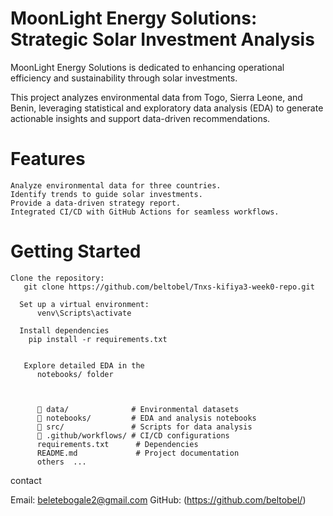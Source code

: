 # MoonLight Energy Solutions: Strategic Solar Investment Analysis
 MoonLight Energy Solutions is dedicated to enhancing operational efficiency and sustainability through solar investments. 
 
 This project analyzes environmental data from Togo, Sierra Leone, and Benin, leveraging statistical and exploratory data analysis (EDA) to generate actionable insights and support data-driven recommendations.

 # Features
    Analyze environmental data for three countries.
    Identify trends to guide solar investments.
    Provide a data-driven strategy report.
    Integrated CI/CD with GitHub Actions for seamless workflows.

# Getting Started
    Clone the repository:
       git clone https://github.com/beltobel/Tnxs-kifiya3-week0-repo.git

      Set up a virtual environment:
          venv\Scripts\activate

      Install dependencies
        pip install -r requirements.txt


       Explore detailed EDA in the 
          notebooks/ folder



          📁 data/              # Environmental datasets
          📁 notebooks/         # EDA and analysis notebooks
          📁 src/               # Scripts for data analysis
          📁 .github/workflows/ # CI/CD configurations
          requirements.txt      # Dependencies
          README.md             # Project documentation
          others  ...

contact

Email: beletebogale2@gmail.com
GitHub: (https://github.com/beltobel/)
